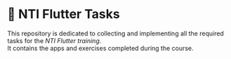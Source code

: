 # 📱 NTI Flutter Tasks

This repository is dedicated to collecting and implementing all the required tasks for the *NTI Flutter training*.  
It contains the apps and exercises completed during the course.
